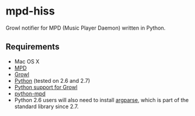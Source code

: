 # mpd-hiss

Growl notifier for MPD (Music Player Daemon) written in Python.

## Requirements

- Mac OS X
- [MPD](http://mpd.wikia.com/)
- [Growl](http://growl.info/)
- [Python](http://python.org/) (tested on 2.6 and 2.7)
- [Python support for Growl](http://growl.info/documentation/developer/python-support.php)
- [python-mpd](http://pypi.python.org/pypi/python-mpd/)
- Python 2.6 users will also need to install [argparse](http://code.google.com/p/argparse/), which is part of the standard library since 2.7.
